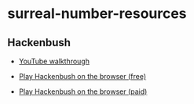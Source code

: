 # surreal-number-resources

## Hackenbush

- [YouTube walkthrough](https://www.youtube.com/watch?v=ZYj4NkeGPdM&t=843s)

- [Play Hackenbush on the browser (free)](https://fi-le.itch.io/hackenbush)

- [Play Hackenbush on the browser (paid)](https://www.cariboutests.com/games/hackenbush.php?lang=en) 
 
